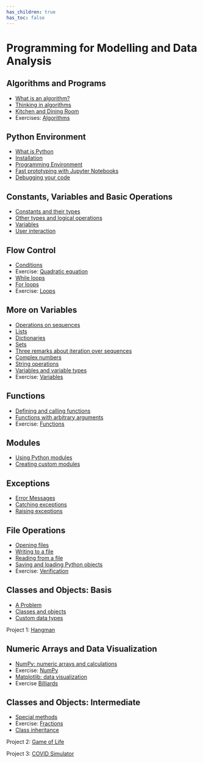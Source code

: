```yaml
---
has_children: true
has_toc: false
---
```


# Programming for Modelling and Data Analysis

## Algorithms and Programs

* [What is an algorithm?](00%20Algorithms/1%20What%20is%20an%20algorithm)
* [Thinking in algorithms](00%20Algorithms/2%20Thinking%20in%20algorithms)
* [Kitchen and Dining Room](00%20Algorithms/3%20Frontend-backend)
* Exercises: [Algorithms](00%20Algorithms/Exercises)

## Python Environment

* [What is Python](01%20Python%20Environment/1%20What%20is%20Python)
* [Installation](01%20Python%20Environment/2%20Installation)
* [Programming Environment](01%20Python%20Environment/3%20Programming%20Environment)
* [Fast prototyping with Jupyter Notebooks](01%20Python%20Environment/4%20Jupyter%20Notebooks)
* [Debugging your code](01%20Python%20Environment/5%20Debugging%20your%20code)

## Constants, Variables and Basic Operations

* [Constants and their types](02%20Constants,%20Variables%20and%20Basic%20Operations/1%20Constants%20and%20their%20types)
* [Other types and logical operations](02%20Constants,%20Variables%20and%20Basic%20Operations/2%20Other%20types%20and%20logical%20operations)
* [Variables](02%20Constants,%20Variables%20and%20Basic%20Operations/3%20Variables)
* [User interaction](02%20Constants,%20Variables%20and%20Basic%20Operations/4%20Keyboard%20input)

## Flow Control

* [Conditions](03%20Flow%20Control/1%20Conditions)
* Exercise: [Quadratic equation](https://github.com/mds-python/quadratic_equation)
* [While loops](03%20Flow%20Control/2%20While%20loops)
* [For loops](03%20Flow%20Control/3%20For%20loops)
* Exercise: [Loops](https://github.com/mds-python/loops)

## More on Variables

* [Operations on sequences](04%20More%20on%20Variables/1%20Operations%20on%20sequences)
* [Lists](04%20More%20on%20Variables/2%20Lists)
* [Dictionaries](04%20More%20on%20Variables/3%20Dictionaries)
* [Sets](04%20More%20on%20Variables/4%20Sets)
* [Three remarks about iteration over sequences](04%20More%20on%20Variables/5%20Three%20remarks%20about%20iteration%20over%20sequences)
* [Complex numbers](04%20More%20on%20Variables/6%20Complex%20numbers)
* [String operations](04%20More%20on%20Variables/7%20String%20operations)
* [Variables and variable types](04%20More%20on%20Variables/8%20Variables%20and%20variable%20types)
* Exercise: [Variables](https://github.com/mds-python/variables)

## Functions

* [Defining and calling functions](05%20Functions/1%20Defining%20and%20calling%20functions)
* [Functions with arbitrary arguments](05%20Functions/2%20Functions%20with%20arbitrary%20arguments)
* Exercise: [Functions](https://github.com/mds-python/functions)

## Modules

* [Using Python modules](06%20Modules/1%20Using%20Python%20modules)
* [Creating custom modules](06%20Modules/2%20Creating%20custom%20modules)

## Exceptions

* [Error Messages](07%20Exceptions/1%20Error%20Messages)
* [Catching exceptions](07%20Exceptions/2%20Catching%20exceptions)
* [Raising exceptions](07%20Exceptions/3%20Raising%20exceptions)

## File Operations

* [Opening files](08%20File%20Operations/1%20Opening%20files)
* [Writing to a file](08%20File%20Operations/2%20Writing%20to%20a%20file)
* [Reading from a file](08%20File%20Operations/3%20Reading%20from%20a%20file)
* [Saving and loading Python objects](08%20File%20Operations/4%20Saving%20and%20loading%20Python%20objects)
* Exercise: [Verification](https://github.com/mds-python/verification)

## Classes and Objects: Basis

* [A Problem](09%20Classes%20and%20Objects%20Basis/1%20A%20problem)
* [Classes and objects](09%20Classes%20and%20Objects%20Basis/2%20Classes%20and%20objects)
* [Custom data types](09%20Classes%20and%20Objects%20Basis/3%20Custom%20data%20types)

Project 1: [Hangman](https://github.com/mds-python/hangman)

## Numeric Arrays and Data Visualization

* [NumPy: numeric arrays and calculations](10%20Numeric%20Arrays%20and%20Data%20Visualization/1%20NumPy%20-%20numeric%20arrays%20and%20calculations)
* Exercise: [NumPy](https://github.com/mds-python/numpy)
* [Matplotlib: data visualization](10%20Numeric%20Arrays%20and%20Data%20Visualization/2%20Matplotlib%20-%20data%20visualization)
* Exercise [Billiards](https://github.com/mds-python/billiards)

## Classes and Objects: Intermediate

* [Special methods](11%20Classes%20and%20Objects%20Intermediate/1%20Special%20methods)
* Exercise: [Fractions](https://github.com/mds-python/fractions)
* [Class inheritance](11%20Classes%20and%20Objects%20Intermediate/2%20Class%20inheritance)

Project 2: [Game of Life](https://github.com/mds-python/game-of-life)

Project 3: [COVID Simulator](https://github.com/mds-python/covid)
